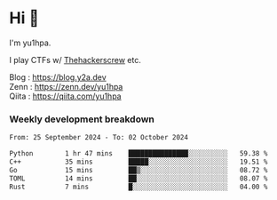# Hi 👋

I'm yu1hpa.

I play CTFs w/ [Thehackerscrew](https://www.thehackerscrew.team/) etc.

Blog : https://blog.y2a.dev  
Zenn : https://zenn.dev/yu1hpa  
Qiita : https://qiita.com/yu1hpa  

### Weekly development breakdown

<!--START_SECTION:waka-->

```txt
From: 25 September 2024 - To: 02 October 2024

Python        1 hr 47 mins    ███████████████░░░░░░░░░░   59.38 %
C++           35 mins         █████░░░░░░░░░░░░░░░░░░░░   19.51 %
Go            15 mins         ██▒░░░░░░░░░░░░░░░░░░░░░░   08.72 %
TOML          14 mins         ██░░░░░░░░░░░░░░░░░░░░░░░   08.07 %
Rust          7 mins          █░░░░░░░░░░░░░░░░░░░░░░░░   04.00 %
```

<!--END_SECTION:waka-->

